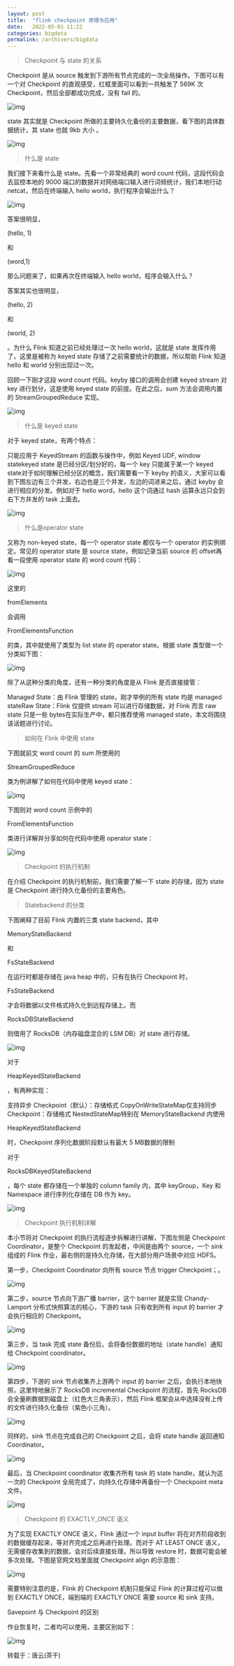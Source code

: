 ```yaml
---
layout: post
title:  "flink checkpoint 原理与应用"
date:   2022-05-01 11:22
categories: bigdata
permalink: /archivers/bigdata
---
```




> Checkpoint 与 state 的关系

Checkpoint 是从 source 触发到下游所有节点完成的一次全局操作。下图可以有一个对 Checkpoint 的直观感受，红框里面可以看到一共触发了 569K 次 Checkpoint，然后全部都成功完成，没有 fail 的。

![img](https://pics0.baidu.com/feed/b8014a90f603738d97c200c3a2d1ce54fa19ec92.jpeg?token=d4bc9c598f6f7cd087674a4e590f1976&s=3AAA782291B85C214A7400D4000050B3)

state 其实就是 Checkpoint 所做的主要持久化备份的主要数据，看下图的具体数据统计，其 state 也就 9kb 大小 。

![img](https://pics2.baidu.com/feed/b3b7d0a20cf431addf09bb7f58fcd2aa2cdd98e8.jpeg?token=c34f7d104ce3c48923c9ce5eaead598c&s=5AA834628BA84C0310C40DCB000050B2)

> 什么是 state

我们接下来看什么是 state。先看一个非常经典的 word count 代码，这段代码会去监控本地的 9000 端口的数据并对网络端口输入进行词频统计，我们本地行动 netcat，然后在终端输入 hello world，执行程序会输出什么？

![img](https://pics0.baidu.com/feed/0b7b02087bf40ad15f74a50945e66fdaabecce93.jpeg?token=616c4eab9efb1ad6b0bad5672cb1dea7&s=B2D015CACBE49F704EC524030000E0C0)

答案很明显，

(hello, 1)

和

(word,1)

那么问题来了，如果再次在终端输入 hello world，程序会输入什么？

答案其实也很明显，

(hello, 2)

和

(world, 2)

。为什么 Flink 知道之前已经处理过一次 hello world，这就是 state 发挥作用了，这里是被称为 keyed state 存储了之前需要统计的数据，所以帮助 Flink 知道 hello 和 world 分别出现过一次。

回顾一下刚才这段 word count 代码。keyby 接口的调用会创建 keyed stream 对 key 进行划分，这是使用 keyed state 的前提。在此之后，sum 方法会调用内置的 StreamGroupedReduce 实现。

![img](https://pics1.baidu.com/feed/f703738da977391241ef3605ead3f81d347ae2dd.jpeg?token=7e8a5b8cf5ce7a66631a6acb9090cfd6&s=86ACF5028CF81F8C76B7F14E0000C0F1)

> 什么是 keyed state

对于 keyed state，有两个特点：

只能应用于 KeyedStream 的函数与操作中，例如 Keyed UDF, window statekeyed state 是已经分区/划分好的，每一个 key 只能属于某一个 keyed state对于如何理解已经分区的概念，我们需要看一下 keyby 的语义，大家可以看到下图左边有三个并发，右边也是三个并发，左边的词进来之后，通过 keyby 会进行相应的分发。例如对于 hello word，hello 这个词通过 hash 运算永远只会到右下方并发的 task 上面去。

![img](https://pics2.baidu.com/feed/f636afc379310a55ca4d1b50a48f3dac8326107c.jpeg?token=6e4db6a0f1f90416fa4868c1755b7bb4&s=823651829CB80B8E7E9E354F0300D0B0)

> 什么是operator state

又称为 non-keyed state，每一个 operator state 都仅与一个 operator 的实例绑定。常见的 operator state 是 source state，例如记录当前 source 的 offset再看一段使用 operator state 的 word count 代码：

![img](https://pics3.baidu.com/feed/dc54564e9258d1095b83b083c292b2ba6d814dea.jpeg?token=e42e87a6b1d29b834c16ab6efc66a763&s=82BC51821FE81E05738465090100B0C1)

这里的

fromElements

会调用

FromElementsFunction

的类，其中就使用了类型为 list state 的 operator state。根据 state 类型做一个分类如下图：

![img](https://pics4.baidu.com/feed/2934349b033b5bb519ebe1462219ab3cb700bc9e.jpeg?token=ee9ee15daa9b6b767f9c0e53b313ddc3&s=8BE6FC121D30708A5766C9C80200E0B2)

除了从这种分类的角度，还有一种分类的角度是从 Flink 是否直接接管：

Managed State：由 Flink 管理的 state，刚才举例的所有 state 均是 managed stateRaw State：Flink 仅提供 stream 可以进行存储数据，对 Flink 而言 raw state 只是一些 bytes在实际生产中，都只推荐使用 managed state，本文将围绕该话题进行讨论。

> 如何在 Flink 中使用 state

下图就前文 word count 的 sum 所使用的

StreamGroupedReduce

类为例讲解了如何在代码中使用 keyed state：

![img](https://pics3.baidu.com/feed/b3fb43166d224f4a8ac3b84b1a3dee579922d164.jpeg?token=05611cf43294f67cc3155d52ab937625&s=BA9403CA13F287CE0471E41F020010C1)

下图则对 word count 示例中的

FromElementsFunction

类进行详解并分享如何在代码中使用 operator state：

![img](https://pics7.baidu.com/feed/a9d3fd1f4134970a084ec5aa8a00afcda6865d41.jpeg?token=2a4c8608cf656f62eec5d6cc446b5af8&s=9A8401C253BAB1CA0461201E0200C0C3)

> Checkpoint 的执行机制

在介绍 Checkpoint 的执行机制前，我们需要了解一下 state 的存储，因为 state 是 Checkpoint 进行持久化备份的主要角色。

> Statebackend 的分类

下图阐释了目前 Flink 内置的三类 state backend，其中

MemoryStateBackend

和

FsStateBackend

在运行时都是存储在 java heap 中的，只有在执行 Checkpoint 时，

FsStateBackend

才会将数据以文件格式持久化到远程存储上。而

RocksDBStateBackend

则借用了 RocksDB（内存磁盘混合的 LSM DB）对 state 进行存储。

![img](https://pics4.baidu.com/feed/4bed2e738bd4b31c12d54cda951c597a9f2ff832.jpeg?token=c763827e53f3d3f554c7454159a1c056&s=29BAEC1312E8450126615A640300A074)

对于

HeapKeyedStateBackend

，有两种实现：

支持异步 Checkpoint（默认）：存储格式 CopyOnWriteStateMap仅支持同步 Checkpoint：存储格式 NestedStateMap特别在 MemoryStateBackend 内使用

HeapKeyedStateBackend

时，Checkpoint 序列化数据阶段默认有最大 5 MB数据的限制

对于

RocksDBKeyedStateBackend

，每个 state 都存储在一个单独的 column family 内，其中 keyGroup，Key 和 Namespace 进行序列化存储在 DB 作为 key。

![img](https://pics3.baidu.com/feed/aa64034f78f0f736e1506038189fcd1ceac413af.jpeg?token=2d5a412a72dfa5b438d215aad4ea11a2&s=4C90CC12A4B0798256580CC9030090BD)

> Checkpoint 执行机制详解

本小节将对 Checkpoint 的执行流程逐步拆解进行讲解，下图左侧是 Checkpoint Coordinator，是整个 Checkpoint 的发起者，中间是由两个 source，一个 sink 组成的 Flink 作业，最右侧的是持久化存储，在大部分用户场景中对应 HDFS。

第一步，Checkpoint Coordinator 向所有 source 节点 trigger Checkpoint；。

![img](https://pics5.baidu.com/feed/cf1b9d16fdfaaf51ec5e55cf9e9eeaebf11f7a54.jpeg?token=bf313b1c194d4d7897fcf02959f0a11a&s=3294E52285B64C331CFDECEA02001032)

第二步，source 节点向下游广播 barrier，这个 barrier 就是实现 Chandy-Lamport 分布式快照算法的核心，下游的 task 只有收到所有 input 的 barrier 才会执行相应的 Checkpoint。

![img](https://pics4.baidu.com/feed/5fdf8db1cb13495475e348a64784ec5dd3094a46.jpeg?token=1818b000e4fce1678f2924a9050aee81&s=329465229F2048131CDDECEA02005032)

第三步，当 task 完成 state 备份后，会将备份数据的地址（state handle）通知给 Checkpoint coordinator。

![img](https://pics2.baidu.com/feed/060828381f30e9244aa730065ec210031c95f7d2.jpeg?token=beea289feafcb53b4f7cb2995c16ae45&s=139C6522DF626C035C5DECEA0000A032)

第四步，下游的 sink 节点收集齐上游两个 input 的 barrier 之后，会执行本地快照，这里特地展示了 RocksDB incremental Checkpoint 的流程，首先 RocksDB 会全量刷数据到磁盘上（红色大三角表示），然后 Flink 框架会从中选择没有上传的文件进行持久化备份（紫色小三角）。

![img](https://pics4.baidu.com/feed/bf096b63f6246b60c43a772af9326449500fa28c.jpeg?token=5947ca442badcadaffe03522c02d98e0&s=32B47522DFB46C035C5DAC6A02007032)

同样的，sink 节点在完成自己的 Checkpoint 之后，会将 state handle 返回通知 Coordinator。

![img](https://pics1.baidu.com/feed/3b87e950352ac65cbfe87318e838cc1492138a3f.jpeg?token=5c35d6eef48600094c24e0dbdf60fd9f&s=33B47522C7F64C235C5DEC6A0200F032)

最后，当 Checkpoint coordinator 收集齐所有 task 的 state handle，就认为这一次的 Checkpoint 全局完成了，向持久化存储中再备份一个 Checkpoint meta 文件。

![img](https://pics0.baidu.com/feed/7acb0a46f21fbe09292882ea7aaa72368644ad2d.jpeg?token=b20c471f745e5f93ca1777c3bacd292c&s=329475228D364C111C5DEC6A02007032)

> Checkpoint 的 EXACTLY_ONCE 语义

为了实现 EXACTLY ONCE 语义，Flink 通过一个 input buffer 将在对齐阶段收到的数据缓存起来，等对齐完成之后再进行处理。而对于 AT LEAST ONCE 语义，无需缓存收集到的数据，会对后续直接处理，所以导致 restore 时，数据可能会被多次处理。下图是官网文档里面就 Checkpoint align 的示意图：

![img](https://pics0.baidu.com/feed/8ad4b31c8701a18b99a340828fe5790d2a38fe86.jpeg?token=1fa4250d6440e06c0989e5f8d5501592&s=1136CC324914CC13087444C40000F032)

需要特别注意的是，Flink 的 Checkpoint 机制只能保证 Flink 的计算过程可以做到 EXACTLY ONCE，端到端的 EXACTLY ONCE 需要 source 和 sink 支持。

Savepoint 与 Checkpoint 的区别

作业恢复时，二者均可以使用，主要区别如下：

![img](https://pics1.baidu.com/feed/83025aafa40f4bfbed50ec63148506f5f6361857.png?token=2884a7dda32f2177143cc62cb111c5db&s=1AAA70238DE44C011CFD90CE0300E0B1)

转载于：唐云(茶干)